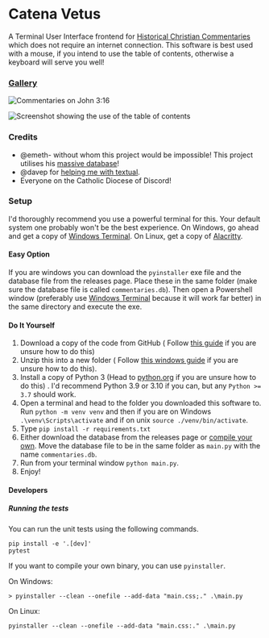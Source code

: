 # Catena Vetus

A Terminal User Interface frontend for [Historical Christian Commentaries](https://historicalchristian.faith/) which does not require an internet
connection. This software is best used with a mouse, if you intend to use the table of contents, otherwise a keyboard will serve you well!

### [Gallery](https://imgur.com/a/KA3IkJV)

![Commentaries on John 3:16](https://i.imgur.com/KkwDODE.png)

![Screenshot showing the use of the table of contents](https://i.imgur.com/kqmMtNB.png)

### Credits

- @emeth- without whom this project would be impossible! This project utilises
  his [massive database](https://github.com/HistoricalChristianFaith/Commentaries-Database)!
- @davep for [helping me with textual](https://github.com/Textualize/textual/discussions/2853).
- Everyone on the Catholic Diocese of Discord!

### Setup

I'd thoroughly recommend you use a powerful terminal for this. Your default system one probably won't be the best experience. On Windows, go ahead and
get a copy of [Windows Terminal](https://github.com/microsoft/terminal). On Linux, get a copy of [Alacritty](https://github.com/alacritty/alacritty).

#### Easy Option

If you are windows you can download the `pyinstaller` exe file and the database file from the releases page. Place these in the same folder (make sure
the database file is called `commentaries.db`). Then open a Powershell window (preferably
use [Windows Terminal](https://github.com/microsoft/terminal) because it will work far better) in the same directory and execute the exe.

#### Do It Yourself

1. Download a copy of the code from GitHub (
   Follow [this guide](https://docs.github.com/en/repositories/working-with-files/using-files/downloading-source-code-archives) if you are unsure how
   to do this)
2. Unzip this into a new folder (
   Follow [this windows guide](https://support.microsoft.com/en-us/windows/zip-and-unzip-files-f6dde0a7-0fec-8294-e1d3-703ed85e7ebc) if you are unsure
   how to
   do this).
3. Install a copy of Python 3 (Head to [python.org](https://www.python.org/) if you are unsure how to do this) . I'd recommend Python 3.9 or 3.10 if
   you can, but any `Python >= 3.7` should work.
4. Open a terminal and head to the folder you downloaded this software to. Run `python -m venv venv` and then if you are on
   Windows `.\venv\Scripts\activate` and if on unix `source ./venv/bin/activate`.
5. Type `pip install -r requirements.txt`
6. Either download the database from the releases page or [compile your own](https://github.com/HistoricalChristianFaith/Commentaries-Database). Move
   the database file to be in the same folder as `main.py` with the name `commentaries.db`.
7. Run from your terminal window `python main.py`.
8. Enjoy!

#### Developers

##### Running the tests

You can run the unit tests using the following commands.

```shell
pip install -e '.[dev]'
pytest
```

If you want to compile your own binary, you can use `pyinstaller`.

On Windows:

```commandline
> pyinstaller --clean --onefile --add-data "main.css;." .\main.py
```

On Linux:

```commandline
pyinstaller --clean --onefile --add-data "main.css:." .\main.py
```
